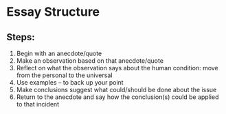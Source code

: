 # Essay Structure
## Steps:
1. Begin with an anecdote/quote
2. Make an observation based on that anecdote/quote
3. Reflect on what the observation says about the human condition: move from the personal to the universal
4. Use examples – to back up your point
5. Make conclusions suggest what could/should be done about the issue
6. Return to the anecdote and say how the conclusion(s) could be applied to that incident